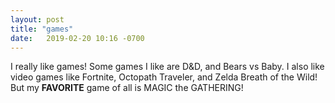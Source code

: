 ```yaml
---
layout: post
title: "games"
date:   2019-02-20 10:16 -0700
---
```

I really like games! Some games I like are D&D, and Bears vs Baby. I also like video games like Fortnite, Octopath Traveler, and Zelda Breath of the Wild! But my __FAVORITE__ game of all is MAGIC the GATHERING!
